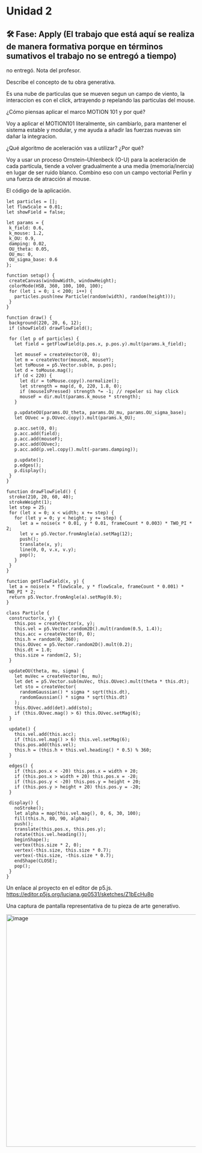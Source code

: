 # Unidad 2


## 🛠 Fase: Apply (El trabajo que está aquí se realiza de manera formativa porque en términos sumativos el trabajo no se entregó a tiempo)

no entregó. Nota del profesor.


Describe el concepto de tu obra generativa.

Es una nube de particulas que se mueven segun un campo de viento, la interaccion es con el click, artrayendo p repelando las particulas del mouse.

¿Cómo piensas aplicar el marco MOTION 101 y por qué?

Voy a aplicar el MOTION101 literalmente, sin cambiarlo, para mantener el sistema estable y modular, y me ayuda a añadir las fuerzas nuevas sin dañar la integracion.

¿Qué algoritmo de aceleración vas a utilizar? ¿Por qué?

Voy a usar un proceso Ornstein–Uhlenbeck (O-U) para la aceleración de cada partícula, tiende a volver gradualmente a una media (memoria/inercia) en lugar de ser ruido blanco. Combino eso con un campo vectorial Perlin y una fuerza de atracción al mouse.

El código de la aplicación.
 ```Js
let particles = [];
let flowScale = 0.01;
let showField = false;

let params = {
  k_field: 0.6,
  k_mouse: 1.2,
  k_OU: 0.9,
  damping: 0.02,
  OU_theta: 0.05,
  OU_mu: 0,
  OU_sigma_base: 0.6
};

function setup() {
  createCanvas(windowWidth, windowHeight);
  colorMode(HSB, 360, 100, 100, 100);
  for (let i = 0; i < 200; i++) {
    particles.push(new Particle(random(width), random(height)));
  }
}

function draw() {
  background(220, 20, 6, 12);
  if (showField) drawFlowField();

  for (let p of particles) {
    let field = getFlowField(p.pos.x, p.pos.y).mult(params.k_field);

    let mouseF = createVector(0, 0);
    let m = createVector(mouseX, mouseY);
    let toMouse = p5.Vector.sub(m, p.pos);
    let d = toMouse.mag();
    if (d < 220) {
      let dir = toMouse.copy().normalize();
      let strength = map(d, 0, 220, 1.8, 0);
      if (mouseIsPressed) strength *= -1; // repeler si hay click
      mouseF = dir.mult(params.k_mouse * strength);
    }

    p.updateOU(params.OU_theta, params.OU_mu, params.OU_sigma_base);
    let OUvec = p.OUvec.copy().mult(params.k_OU);

    p.acc.set(0, 0);
    p.acc.add(field);
    p.acc.add(mouseF);
    p.acc.add(OUvec);
    p.acc.add(p.vel.copy().mult(-params.damping));

    p.update();
    p.edges();
    p.display();
  }
}

function drawFlowField() {
  stroke(210, 20, 60, 40);
  strokeWeight(1);
  let step = 25;
  for (let x = 0; x < width; x += step) {
    for (let y = 0; y < height; y += step) {
      let a = noise(x * 0.01, y * 0.01, frameCount * 0.003) * TWO_PI * 2;
      let v = p5.Vector.fromAngle(a).setMag(12);
      push();
      translate(x, y);
      line(0, 0, v.x, v.y);
      pop();
    }
  }
}

function getFlowField(x, y) {
  let a = noise(x * flowScale, y * flowScale, frameCount * 0.001) * TWO_PI * 2;
  return p5.Vector.fromAngle(a).setMag(0.9);
}

class Particle {
  constructor(x, y) {
    this.pos = createVector(x, y);
    this.vel = p5.Vector.random2D().mult(random(0.5, 1.4));
    this.acc = createVector(0, 0);
    this.h = random(0, 360);
    this.OUvec = p5.Vector.random2D().mult(0.2);
    this.dt = 1.0;
    this.size = random(2, 5);
  }

  updateOU(theta, mu, sigma) {
    let muVec = createVector(mu, mu);
    let det = p5.Vector.sub(muVec, this.OUvec).mult(theta * this.dt);
    let sto = createVector(
      randomGaussian() * sigma * sqrt(this.dt),
      randomGaussian() * sigma * sqrt(this.dt)
    );
    this.OUvec.add(det).add(sto);
    if (this.OUvec.mag() > 6) this.OUvec.setMag(6);
  }

  update() {
    this.vel.add(this.acc);
    if (this.vel.mag() > 6) this.vel.setMag(6);
    this.pos.add(this.vel);
    this.h = (this.h + this.vel.heading() * 0.5) % 360;
  }

  edges() {
    if (this.pos.x < -20) this.pos.x = width + 20;
    if (this.pos.x > width + 20) this.pos.x = -20;
    if (this.pos.y < -20) this.pos.y = height + 20;
    if (this.pos.y > height + 20) this.pos.y = -20;
  }

  display() {
    noStroke();
    let alpha = map(this.vel.mag(), 0, 6, 30, 100);
    fill(this.h, 80, 90, alpha);
    push();
    translate(this.pos.x, this.pos.y);
    rotate(this.vel.heading());
    beginShape();
    vertex(this.size * 2, 0);
    vertex(-this.size, this.size * 0.7);
    vertex(-this.size, -this.size * 0.7);
    endShape(CLOSE);
    pop();
  }
}
```

Un enlace al proyecto en el editor de p5.js.
https://editor.p5js.org/luciana.gp0531/sketches/Z1bEcHu8p

Una captura de pantalla representativa de tu pieza de arte generativo.

<img width="904" height="617" alt="image" src="https://github.com/user-attachments/assets/7a2b37e4-edcc-4d67-a864-557b10bc6515" />

